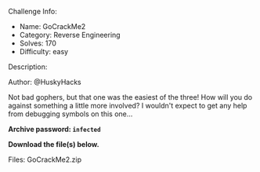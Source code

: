 
Challenge Info:
 - Name: GoCrackMe2
 - Category: Reverse Engineering    
 - Solves: 170
 - Difficulty: easy


 Description:

 Author: @HuskyHacks  
  
Not bad gophers, but that one was the easiest of the three! How will you do against something a little more involved? I wouldn't expect to get any help from debugging symbols on this one...   
  
 **Archive password: `infected`**   
  
 **Download the file(s) below.**


 Files: GoCrackMe2.zip
